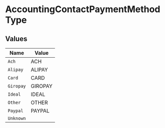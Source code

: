 # AccountingContactPaymentMethodType


## Values

| Name      | Value     |
| --------- | --------- |
| `Ach`     | ACH       |
| `Alipay`  | ALIPAY    |
| `Card`    | CARD      |
| `Giropay` | GIROPAY   |
| `Ideal`   | IDEAL     |
| `Other`   | OTHER     |
| `Paypal`  | PAYPAL    |
| `Unknown` |           |